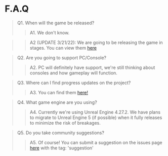 # F.A.Q
> Q1. When will the game be released?
> > A1. We don't know.

> > A2 (UPDATE 3/21/22): We are going to be releasing the game in stages. You can view them [here](https://github.com/Joystick299/Red40/blob/main/timeline.md)

> Q2. Are you going to support PC/Console?
> > A2. PC will definitely have support, we're still thinking about consoles and how gameplay will function.

> Q3. Where can I find progress updates on the project?
> > A3. You can find them [here!](https://github.com/Joystick299/Red40/blob/main/timeline.md)

> Q4. What game engine are you using?
> > A4. Currently we're using Unreal Engine 4.27.2. We have plans to migrate to Unreal Engine 5 (if possible) when it fully releases to minimize the risk of breakages.

> Q5. Do you take community suggestions?
> > A5. Of course! You can submit a suggestion on the issues page [here](https://github.com/Joystick299/Red40/issues) with the tag: 'suggestion'
